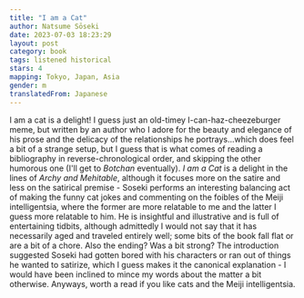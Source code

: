 ```yaml
---
title: "I am a Cat"
author: Natsume Sōseki
date: 2023-07-03 18:23:29
layout: post
category: book
tags: listened historical
stars: 4
mapping: Tokyo, Japan, Asia
gender: m
translatedFrom: Japanese
---
```


I am a cat is a delight! I guess just an old-timey I-can-haz-cheezeburger meme, but written by an author who I adore for the beauty and elegance of his prose and the delicacy of the relationships he portrays...which does feel a bit of a strange setup, but I guess that is what comes of reading a bibliography in reverse-chronological order, and skipping the other humorous one (I'll get to _Botchan_ eventually). _I am a Cat_ is a delight in the lines of _Archy and Mehitable_, although it focuses more on the satire and less on the satirical premise - Soseki performs an interesting balancing act of making the funny cat jokes and commenting on the foibles of the Meiji intelligentsia, where the former are more relatable to me and the latter I guess more relatable to him. He is insightful and illustrative and is full of entertaining tidbits, although admittedly I would not say that it has necessarily aged and traveled entirely well; some bits of the book fall flat or are a bit of a chore. Also the ending? Was a bit strong? The introduction suggested Soseki had gotten bored with his characters or ran out of things he wanted to satirize, which I guess makes it the canonical explanation - I would have been inclined to mince my words about the matter a bit otherwise. Anyways, worth a read if you like cats and the Meiji intelligentsia.
